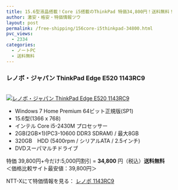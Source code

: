```yaml
---
title: 15.6型液晶搭載！Core i5搭載のThinkPad 特価34,800円！送料無料！
author: 激安・格安・特価情報ツウ
layout: post
permalink: /free-shipping/156core-i5thinkpad-34800.html
pvc_views:
  - 2334
categories:
  - ノートPC
  - 送料無料
---
```

### レノボ・ジャパン ThinkPad Edge E520 1143RC9

<div class="img-bg2 img_L">
  <a href="http://px.a8.net/svt/ejp?a8mat=ZYP6S+8IMA3E+S1Q+BWGDT&#038;a8ejpredirect=http://nttxstore.jp/_II_LN13821716" target="_blank" title="レノボ・ジャパン ThinkPad Edge E520 1143RC9" ><br /> <img border="0" alt="レノボ・ジャパン ThinkPad Edge E520 1143RC9" src="http://i0.wp.com/image.nttxstore.jp/l2_images/L/LN/LN13821716.jpg?w=120" data-recalc-dims="1" /></a>
</div>

<!--more-->

  * Windows 7 Home Premium 64ビット正規版(SP1)
  * 15.6型(1366 x 768)
  * インテル Core i5-2430M プロセッサー
  * 2GB(2GB×1)(PC3-10600 DDR3 SDRAM) / 最大8GB
  * 320GB　HDD (5400rpm / シリアルATA / 2.5インチ)
  * DVDスーパマルチドライブ

特価 39,800円+今だけ:5,000円割引 = <span class="tokka-price"><strong>34,800</strong></span> 円（税込）**送料無料**  
＜価格比較サイト最安値：39,800円＞

NTT-Xにて特価情報を見る： <span class="fs150p"><a href="http://px.a8.net/svt/ejp?a8mat=ZYP6S+8IMA3E+S1Q+BWGDT&#038;a8ejpredirect=http://nttxstore.jp/_II_LN13821716" target="_blank">レノボ 1143RC9</a></span>